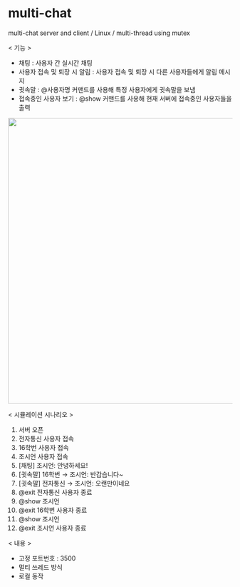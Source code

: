 # multi-chat
multi-chat server and client / Linux / multi-thread using mutex

< 기능 >
- 채팅 : 사용자 간 실시간 채팅
- 사용자 접속 및 퇴장 시 알림 : 사용자 접속 및 퇴장 시 다른 사용자들에게 알림 메시지
- 귓속말 : @사용자명 커맨드를 사용해 특정 사용자에게 귓속말을 보냄
- 접속중인 사용자 보기 : @show 커맨드를 사용해 현재 서버에 접속중인 사용자들을 출력

<img src="https://user-images.githubusercontent.com/76546008/200307284-1ad3aec4-d079-4adb-8b5b-2d86dc0bf1c6.png" width = 640/>

< 시뮬레이션 시나리오 >

1. 서버 오픈
1. 전자통신 사용자 접속
1. 16학번 사용자 접속
1. 조시언 사용자 접속
1. [채팅] 조시언: 안녕하세요!
1. [귓속말] 16학번 → 조시언: 반갑습니다~
1. [귓속말] 전자통신 → 조시언: 오랜만이네요
1. @exit 전자통신 사용자 종료
1. @show 조시언
1. @exit 16학번 사용자 종료
1. @show 조시언
1. @exit 조시언 사용자 종료

< 내용 >
- 고정 포트번호 : 3500
- 멀티 쓰레드 방식
- 로컬 동작